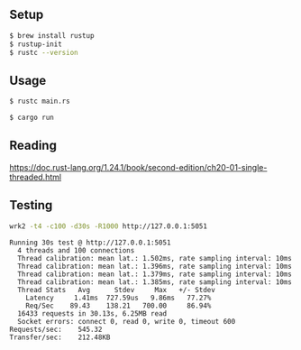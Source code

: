 ## Setup
```bash
$ brew install rustup
$ rustup-init
$ rustc --version
```

## Usage
```bash
$ rustc main.rs
```
```bash
$ cargo run
```

## Reading
https://doc.rust-lang.org/1.24.1/book/second-edition/ch20-01-single-threaded.html

## Testing

``` bash
wrk2 -t4 -c100 -d30s -R1000 http://127.0.0.1:5051
```

```
Running 30s test @ http://127.0.0.1:5051
  4 threads and 100 connections
  Thread calibration: mean lat.: 1.502ms, rate sampling interval: 10ms
  Thread calibration: mean lat.: 1.396ms, rate sampling interval: 10ms
  Thread calibration: mean lat.: 1.379ms, rate sampling interval: 10ms
  Thread calibration: mean lat.: 1.385ms, rate sampling interval: 10ms
  Thread Stats   Avg      Stdev     Max   +/- Stdev
    Latency     1.41ms  727.59us   9.86ms   77.27%
    Req/Sec    89.43    138.21   700.00     86.94%
  16433 requests in 30.13s, 6.25MB read
  Socket errors: connect 0, read 0, write 0, timeout 600
Requests/sec:    545.32
Transfer/sec:    212.48KB
```
